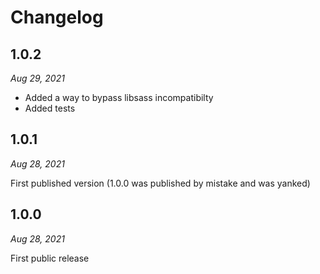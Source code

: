 # Changelog

## 1.0.2

*Aug 29, 2021*

* Added a way to bypass libsass incompatibilty
* Added tests

## 1.0.1

*Aug 28, 2021*

First published version (1.0.0 was published by mistake and was yanked)

## 1.0.0

*Aug 28, 2021*

First public release
